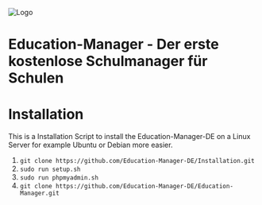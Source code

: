 ![Logo](https://user-images.githubusercontent.com/80313417/161331682-bf0dbc1c-3f2c-4959-b344-cf0aeb90516b.png)


# Education-Manager - Der erste kostenlose Schulmanager für Schulen

# Installation
This is a Installation Script to install the Education-Manager-DE on a Linux Server for example Ubuntu or Debian more easier.

1. `git clone https://github.com/Education-Manager-DE/Installation.git`
2. `sudo run setup.sh`
3. `sudo run phpmyadmin.sh`
4. `git clone https://github.com/Education-Manager-DE/Education-Manager.git`

